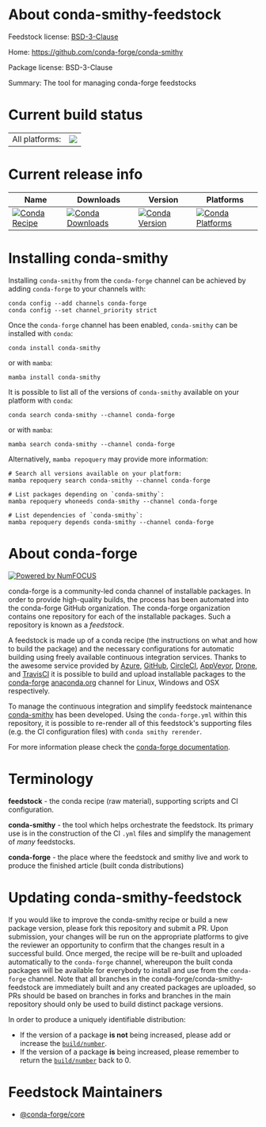 About conda-smithy-feedstock
============================

Feedstock license: [BSD-3-Clause](https://github.com/conda-forge/conda-smithy-feedstock/blob/main/LICENSE.txt)

Home: https://github.com/conda-forge/conda-smithy

Package license: BSD-3-Clause

Summary: The tool for managing conda-forge feedstocks

Current build status
====================


<table><tr><td>All platforms:</td>
    <td>
      <a href="https://dev.azure.com/conda-forge/feedstock-builds/_build/latest?definitionId=2260&branchName=main">
        <img src="https://dev.azure.com/conda-forge/feedstock-builds/_apis/build/status/conda-smithy-feedstock?branchName=main">
      </a>
    </td>
  </tr>
</table>

Current release info
====================

| Name | Downloads | Version | Platforms |
| --- | --- | --- | --- |
| [![Conda Recipe](https://img.shields.io/badge/recipe-conda--smithy-green.svg)](https://anaconda.org/conda-forge/conda-smithy) | [![Conda Downloads](https://img.shields.io/conda/dn/conda-forge/conda-smithy.svg)](https://anaconda.org/conda-forge/conda-smithy) | [![Conda Version](https://img.shields.io/conda/vn/conda-forge/conda-smithy.svg)](https://anaconda.org/conda-forge/conda-smithy) | [![Conda Platforms](https://img.shields.io/conda/pn/conda-forge/conda-smithy.svg)](https://anaconda.org/conda-forge/conda-smithy) |

Installing conda-smithy
=======================

Installing `conda-smithy` from the `conda-forge` channel can be achieved by adding `conda-forge` to your channels with:

```
conda config --add channels conda-forge
conda config --set channel_priority strict
```

Once the `conda-forge` channel has been enabled, `conda-smithy` can be installed with `conda`:

```
conda install conda-smithy
```

or with `mamba`:

```
mamba install conda-smithy
```

It is possible to list all of the versions of `conda-smithy` available on your platform with `conda`:

```
conda search conda-smithy --channel conda-forge
```

or with `mamba`:

```
mamba search conda-smithy --channel conda-forge
```

Alternatively, `mamba repoquery` may provide more information:

```
# Search all versions available on your platform:
mamba repoquery search conda-smithy --channel conda-forge

# List packages depending on `conda-smithy`:
mamba repoquery whoneeds conda-smithy --channel conda-forge

# List dependencies of `conda-smithy`:
mamba repoquery depends conda-smithy --channel conda-forge
```


About conda-forge
=================

[![Powered by
NumFOCUS](https://img.shields.io/badge/powered%20by-NumFOCUS-orange.svg?style=flat&colorA=E1523D&colorB=007D8A)](https://numfocus.org)

conda-forge is a community-led conda channel of installable packages.
In order to provide high-quality builds, the process has been automated into the
conda-forge GitHub organization. The conda-forge organization contains one repository
for each of the installable packages. Such a repository is known as a *feedstock*.

A feedstock is made up of a conda recipe (the instructions on what and how to build
the package) and the necessary configurations for automatic building using freely
available continuous integration services. Thanks to the awesome service provided by
[Azure](https://azure.microsoft.com/en-us/services/devops/), [GitHub](https://github.com/),
[CircleCI](https://circleci.com/), [AppVeyor](https://www.appveyor.com/),
[Drone](https://cloud.drone.io/welcome), and [TravisCI](https://travis-ci.com/)
it is possible to build and upload installable packages to the
[conda-forge](https://anaconda.org/conda-forge) [anaconda.org](https://anaconda.org/)
channel for Linux, Windows and OSX respectively.

To manage the continuous integration and simplify feedstock maintenance
[conda-smithy](https://github.com/conda-forge/conda-smithy) has been developed.
Using the ``conda-forge.yml`` within this repository, it is possible to re-render all of
this feedstock's supporting files (e.g. the CI configuration files) with ``conda smithy rerender``.

For more information please check the [conda-forge documentation](https://conda-forge.org/docs/).

Terminology
===========

**feedstock** - the conda recipe (raw material), supporting scripts and CI configuration.

**conda-smithy** - the tool which helps orchestrate the feedstock.
                   Its primary use is in the construction of the CI ``.yml`` files
                   and simplify the management of *many* feedstocks.

**conda-forge** - the place where the feedstock and smithy live and work to
                  produce the finished article (built conda distributions)


Updating conda-smithy-feedstock
===============================

If you would like to improve the conda-smithy recipe or build a new
package version, please fork this repository and submit a PR. Upon submission,
your changes will be run on the appropriate platforms to give the reviewer an
opportunity to confirm that the changes result in a successful build. Once
merged, the recipe will be re-built and uploaded automatically to the
`conda-forge` channel, whereupon the built conda packages will be available for
everybody to install and use from the `conda-forge` channel.
Note that all branches in the conda-forge/conda-smithy-feedstock are
immediately built and any created packages are uploaded, so PRs should be based
on branches in forks and branches in the main repository should only be used to
build distinct package versions.

In order to produce a uniquely identifiable distribution:
 * If the version of a package **is not** being increased, please add or increase
   the [``build/number``](https://docs.conda.io/projects/conda-build/en/latest/resources/define-metadata.html#build-number-and-string).
 * If the version of a package **is** being increased, please remember to return
   the [``build/number``](https://docs.conda.io/projects/conda-build/en/latest/resources/define-metadata.html#build-number-and-string)
   back to 0.

Feedstock Maintainers
=====================

* [@conda-forge/core](https://github.com/conda-forge/core/)


<!-- dummy commit to enable rerendering -->


